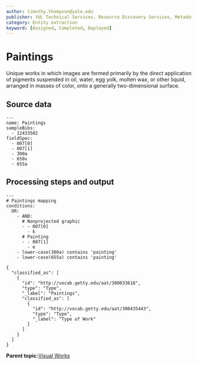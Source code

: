 ```yaml
---
author: timothy.thompson@yale.edu
publisher: YUL Technical Services, Resource Discovery Services, Metadata Services Unit
category: Entity extraction
keyword: [Assigned, Completed, Deployed]
---
```


# Paintings

Unique works in which images are formed primarily by the direct application of pigments suspended in oil, water, egg yolk, molten wax, or other liquid, arranged in masses of color, onto a generally two-dimensional surface.

## Source data

```
---
name: Paintings
sampleBibs:
  - 12433502
fieldSpec: 
  - 007[0]
  - 007[1]
  - 300a
  - 650v
  - 655a
```

## Processing steps and output

```
---
# Paintings mapping
conditions:
  OR:
    - AND:    
      # Nonprojected graphic
      - - 007[0]
        - k
      # Painting
      - - 007[1]
        - e
    - lower-case(300a) contains 'painting'
    - lower-case(655a) contains 'painting'
```

```
{
  "classified_as": [
    {
      "id": "http://vocab.getty.edu/aat/300033618",
      "type": "Type",
      "_label": "Paintings",
      "classified_as": [
        {
          "id": "http://vocab.getty.edu/aat/300435443",
          "type": "Type",
          "_label": "Type of Work"
        }
      ]
    }
  ]    		
}
```

**Parent topic:**[Visual Works](../../tasks/supertypes/imageformats.md)

